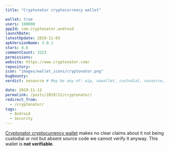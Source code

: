 ```yaml
---
title: "Cryptonator cryptocurrency wallet"

wallet: true
users: 100000
appId: com.cryptonator.android
launchDate:
latestUpdate: 2019-11-03
apkVersionName: 3.0.1
stars: 4.6
commentCount: 3223
permissions:
website: https://www.cryptonator.com/
repository:
icon: "images/wallet_icons/cryptonator.png"
bugbounty:
verdict: nosource # May be any of: wip, nowallet, custodial, nosource, nonverifiable, verifiable, bounty, cert1, cert2, cert3

date: 2019-11-12
permalink: /posts/2019/11/cryptonator/
redirect_from:
  - /cryptonator/
tags:
  - Android
  - Security
---
```



[Cryptonator cryptocurrency wallet](https://play.google.com/store/apps/details?id=com.cryptonator.android)
makes no clear claims about it not being custodial or not but absent source code
we cannot verify it anyway. This wallet is **not verifiable**.
